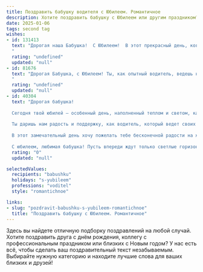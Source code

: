 ```yaml
---
title: Поздравить бабушку водителя с Юбилеем. Романтичное
description: Хотите поздравить бабушку с Юбилеем или другим праздником? Наш ИИ создаст незабываемое поздравление, а вы обязательно выделитесь среди других.  
date: 2025-01-06
tags: second tag
wishes:
- id: 131413
  text: "Дорогая наша Бабушка!  С Юбилеем!  В этот прекрасный день, когда мы чествуем твою удивительную жизнь, наполненную  яркими моментами и бесконечной любовью, хочется сказать тебе слова особой благодарности. Ты —  настоящая женщина-загадка,  храбрая, как опытный водитель,  прокладывающий свой путь  через жизненные дороги, нежная, как весенний рассвет,  и мудрая, как старое доброе вино.  Пусть сегодняшний день станет самым светлым и радостным, а  твоя дорога в будущее будет усыпана цветами счастья и любви! Мы тебя очень любим!
  "
  rating: "undefined"
  updated: "null"
- id: 81676
  text: "Дорогая Бабушка, с Юбилеем! Ты, как опытный водитель, ведешь нас по жизни, преодолевая любые препятствия, смело и уверенно. Твоя любовь – это самый верный компас, а забота – это надежный двигатель, который всегда приводит нас к семейному очагу. Пусть каждый день твоей жизни будет наполнен радостью,  любовью и счастьем!
  "
  rating: "undefined"
  updated: "null"
- id: 40304
  text: "Дорогая бабушка!
  
  Сегодня твой юбилей — особенный день, наполненный теплом и светом, как яркая автодорога, которую ты с уверенностью проложила в нашей жизни. Ты — словно мастер за рулем, который всегда находит верный путь, преодолевая любые преграды с грацией и нежностью.
  
  Ты даришь нам радость и поддержку, как водитель, который ведет своих пассажиров к новой, захватывающей цели. Твои истории, наполненные жизненным мудростью, и искренние улыбки освещают каждый наш день.
  
  В этот замечательный день хочу пожелать тебе бесконечной радости на жизненном пути, ярких эмоций и неизменного везения. Пусть каждый новый поворот радует, а все преграды превращаются в чудесные воспоминания. Спасибо, что делаешь нашу жизнь более красивой и значимой!
  
  С юбилеем, любимая бабушка! Пусть впереди ждут только светлые горизонты!"
  rating: "0"
  updated: "null"

selectedValues:
  recipients: "babushku"
  holidays: "s-yubileem"
  professions: "voditel"
  style: "romantichnoe"

links:
- slug: "pozdravit-babushku-s-yubileem-romantichnoe"
  title: "Поздравить бабушку с Юбилеем. Романтичное"
---
```


Здесь вы найдете отличную подборку поздравлений на любой случай. 
Хотите поздравить друга с днём рождения, коллегу с профессиональным праздником или близких с Новым годом? У нас есть всё, чтобы сделать ваш поздравительный текст незабываемым. Выбирайте нужную категорию и находите лучшие слова для ваших близких и друзей!
